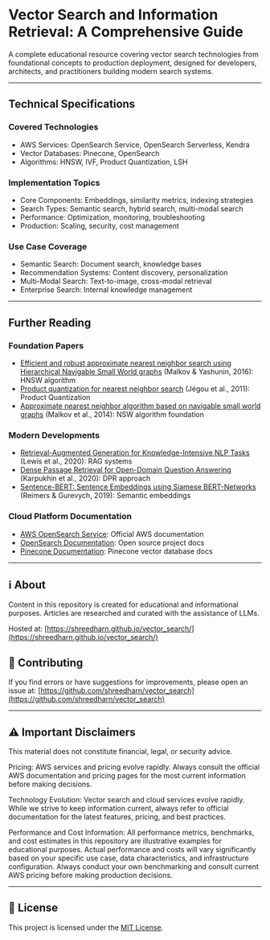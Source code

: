 # Vector Search and Information Retrieval: A Comprehensive Guide  

A complete educational resource covering vector search technologies from foundational concepts to production deployment, designed for developers, architects, and practitioners building modern search systems.

---

## Technical Specifications  

### Covered Technologies

- AWS Services: OpenSearch Service, OpenSearch Serverless, Kendra
- Vector Databases: Pinecone, OpenSearch
- Algorithms: HNSW, IVF, Product Quantization, LSH

### Implementation Topics

- Core Components: Embeddings, similarity metrics, indexing strategies
- Search Types: Semantic search, hybrid search, multi-modal search
- Performance: Optimization, monitoring, troubleshooting
- Production: Scaling, security, cost management

### Use Case Coverage

- Semantic Search: Document search, knowledge bases
- Recommendation Systems: Content discovery, personalization
- Multi-Modal Search: Text-to-image, cross-modal retrieval
- Enterprise Search: Internal knowledge management


---

## Further Reading  

### Foundation Papers

- [Efficient and robust approximate nearest neighbor search using Hierarchical Navigable Small World graphs](https://arxiv.org/abs/1603.09320) (Malkov & Yashunin, 2016): HNSW algorithm
- [Product quantization for nearest neighbor search](https://hal.inria.fr/inria-00514462v2/document) (Jégou et al., 2011): Product Quantization
- [Approximate nearest neighbor algorithm based on navigable small world graphs](https://www.sciencedirect.com/science/article/pii/S0020025513009129) (Malkov et al., 2014): NSW algorithm foundation

### Modern Developments

- [Retrieval-Augmented Generation for Knowledge-Intensive NLP Tasks](https://arxiv.org/abs/2005.11401) (Lewis et al., 2020): RAG systems
- [Dense Passage Retrieval for Open-Domain Question Answering](https://arxiv.org/abs/2004.04906) (Karpukhin et al., 2020): DPR approach
- [Sentence-BERT: Sentence Embeddings using Siamese BERT-Networks](https://arxiv.org/abs/1908.10084) (Reimers & Gurevych, 2019): Semantic embeddings

### Cloud Platform Documentation

- [AWS OpenSearch Service](https://docs.aws.amazon.com/opensearch-service/): Official AWS documentation
- [OpenSearch Documentation](https://opensearch.org/docs/latest/): Open source project docs
- [Pinecone Documentation](https://docs.pinecone.io/): Pinecone vector database docs

---

## ℹ️ About

Content in this repository is created for educational and informational purposes. Articles are researched and curated with the assistance of LLMs.

Hosted at: [https://shreedharn.github.io/vector_search/](https://shreedharn.github.io/vector_search/)

## 🤝 Contributing

If you find errors or have suggestions for improvements, please open an issue at:
[https://github.com/shreedharn/vector_search](https://github.com/shreedharn/vector_search)

---

## ⚠️ Important Disclaimers

This material does not constitute financial, legal, or security advice.

Pricing: AWS services and pricing evolve rapidly. Always consult the official AWS documentation and pricing pages for the most current information before making decisions.

Technology Evolution: Vector search and cloud services evolve rapidly. While we strive to keep information current, always refer to official documentation for the latest features, pricing, and best practices.

Performance and Cost Information: All performance metrics, benchmarks, and cost estimates in this repository are illustrative examples for educational purposes. Actual performance and costs will vary significantly based on your specific use case, data characteristics, and infrastructure configuration. Always conduct your own benchmarking and consult current AWS pricing before making production decisions.


---

## 📄 License
This project is licensed under the [MIT License](./LICENSE.md).

